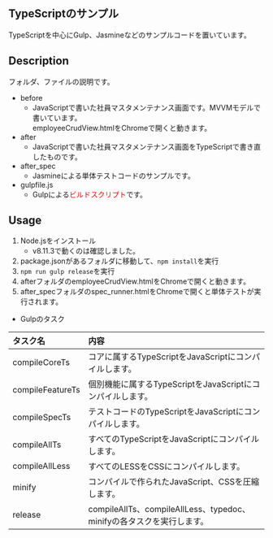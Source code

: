 ## TypeScriptのサンプル
TypeScriptを中心にGulp、Jasmineなどのサンプルコードを置いています。

## Description
フォルダ、ファイルの説明です。
* before
    - JavaScriptで書いた社員マスタメンテナンス画面です。MVVMモデルで書いています。  
      employeeCrudView.htmlをChromeで開くと動きます。
* after
    - JavaScriptで書いた社員マスタメンテナンス画面をTypeScriptで書き直したものです。
* after_spec
    - Jasmineによる単体テストコードのサンプルです。
* gulpfile.js
    - Gulpによる<font color="red">ビルドスクリプト</font>です。
 
## Usage
1. Node.jsをインストール
    * v8.11.3で動くのは確認しました。 
2. package.jsonがあるフォルダに移動して、`npm install`を実行
3. `npm run gulp release`を実行
4. afterフォルダのemployeeCrudView.htmlをChromeで開くと動きます。
5. after_specフォルダのspec_runner.htmlをChromeで開くと単体テストが実行されます。

* Gulpのタスク  

| タスク名 | 内容 |
|:-------|:-----|
|compileCoreTs    |コアに属するTypeScriptをJavaScriptにコンパイルします。  |
|compileFeatureTs |個別機能に属するTypeScriptをJavaScriptにコンパイルします。  |
|compileSpecTs    |テストコードのTypeScriptをJavaScriptにコンパイルします。  |
|compileAllTs     |すべてのTypeScriptをJavaScriptにコンパイルします。  |
|compileAllLess   |すべてのLESSをCSSにコンパイルします。  |
|minify           |コンパイルで作られたJavaScript、CSSを圧縮します。  |
|release          |compileAllTs、compileAllLess、typedoc、minifyの各タスクを実行します。|
